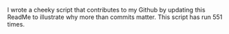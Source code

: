 I wrote a cheeky script that contributes to my Github by updating this ReadMe to illustrate why more than commits matter. This script has run 551 times.